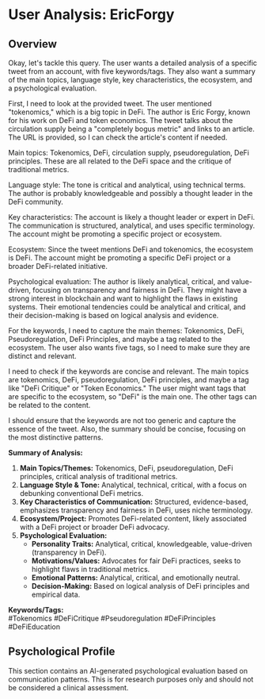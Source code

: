 # User Analysis: EricForgy

## Overview

<think>
Okay, let's tackle this query. The user wants a detailed analysis of a specific tweet from an account, with five keywords/tags. They also want a summary of the main topics, language style, key characteristics, the ecosystem, and a psychological evaluation.

First, I need to look at the provided tweet. The user mentioned "tokenomics," which is a big topic in DeFi. The author is Eric Forgy, known for his work on DeFi and token economics. The tweet talks about the circulation supply being a "completely bogus metric" and links to an article. The URL is provided, so I can check the article's content if needed.

Main topics: Tokenomics, DeFi, circulation supply, pseudoregulation, DeFi principles. These are all related to the DeFi space and the critique of traditional metrics.

Language style: The tone is critical and analytical, using technical terms. The author is probably knowledgeable and possibly a thought leader in the DeFi community.

Key characteristics: The account is likely a thought leader or expert in DeFi. The communication is structured, analytical, and uses specific terminology. The account might be promoting a specific project or ecosystem.

Ecosystem: Since the tweet mentions DeFi and tokenomics, the ecosystem is DeFi. The account might be promoting a specific DeFi project or a broader DeFi-related initiative.

Psychological evaluation: The author is likely analytical, critical, and value-driven, focusing on transparency and fairness in DeFi. They might have a strong interest in blockchain and want to highlight the flaws in existing systems. Their emotional tendencies could be analytical and critical, and their decision-making is based on logical analysis and evidence.

For the keywords, I need to capture the main themes: Tokenomics, DeFi, Pseudoregulation, DeFi Principles, and maybe a tag related to the ecosystem. The user also wants five tags, so I need to make sure they are distinct and relevant.

I need to check if the keywords are concise and relevant. The main topics are tokenomics, DeFi, pseudoregulation, DeFi principles, and maybe a tag like "DeFi Critique" or "Token Economics." The user might want tags that are specific to the ecosystem, so "DeFi" is the main one. The other tags can be related to the content.

I should ensure that the keywords are not too generic and capture the essence of the tweet. Also, the summary should be concise, focusing on the most distinctive patterns.
</think>

**Summary of Analysis:**  
1. **Main Topics/Themes:** Tokenomics, DeFi, pseudoregulation, DeFi principles, critical analysis of traditional metrics.  
2. **Language Style & Tone:** Analytical, technical, critical, with a focus on debunking conventional DeFi metrics.  
3. **Key Characteristics of Communication:** Structured, evidence-based, emphasizes transparency and fairness in DeFi, uses niche terminology.  
4. **Ecosystem/Project:** Promotes DeFi-related content, likely associated with a DeFi project or broader DeFi advocacy.  
5. **Psychological Evaluation:**  
   - **Personality Traits:** Analytical, critical, knowledgeable, value-driven (transparency in DeFi).  
   - **Motivations/Values:** Advocates for fair DeFi practices, seeks to highlight flaws in traditional metrics.  
   - **Emotional Patterns:** Analytical, critical, and emotionally neutral.  
   - **Decision-Making:** Based on logical analysis of DeFi principles and empirical data.  

**Keywords/Tags:**  
#Tokenomics #DeFiCritique #Pseudoregulation #DeFiPrinciples #DeFiEducation

## Psychological Profile

This section contains an AI-generated psychological evaluation based on communication patterns. This is for research purposes only and should not be considered a clinical assessment.